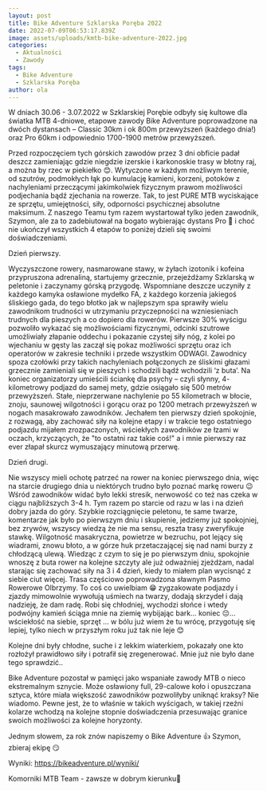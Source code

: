 ```yaml
---
layout: post
title: Bike Adventure Szklarska Poręba 2022
date: 2022-07-09T06:53:17.839Z
image: assets/uploads/kmtb-bike-adventure-2022.jpg
categories:
  - Aktualności
  - Zawody
tags:
  - Bike Adventure
  - Szklarska Poręba
author: ola
---
```

W dniach 30.06  - 3.07.2022 w Szklarskiej Porębie odbyły się kultowe dla światka MTB 4-dniowe, etapowe zawody Bike Adventure  poprowadzone na dwóch dystansach – Classic 30km i ok 800m przewyższeń (każdego dnia!) oraz Pro 60km i odpowiednio 1700-1900 metrów przewyższeń.
<!--more-->

Przed rozpoczęciem tych górskich zawodów przez 3 dni obficie padał deszcz zamieniając gdzie niegdzie izerskie i karkonoskie trasy w błotny raj, a można by rzec w piekiełko 😊. Wytyczone w każdym możliwym terenie, od szutrów, podmokłych łąk po kumulację kamieni, korzeni, potoków z nachyleniami przeczącymi jakimkolwiek fizycznym prawom możliwości podjechania bądź zjechania na rowerze. Tak, to jest PURE MTB wyciskające ze sprzętu, umiejętności, siły, odporności psychicznej absolutne maksimum.  Z naszego Teamu tym razem wystartował tylko jeden zawodnik, Szymon, ale za to zadebiutował na bogato wybierając dystans Pro 💪 i choć nie ukończył wszystkich 4 etapów to poniżej dzieli się swoimi doświadczeniami.

Dzień pierwszy.

Wyczyszczone rowery, nasmarowane stawy, w żyłach izotonik i kofeina przypruszona adrenaliną, startujemy grzecznie, przejeżdżamy Szklarską w peletonie i zaczynamy górską przygodę. Wspomniane deszcze uczyniły z każdego kamyka osławione mydełko FA, z każdego korzenia jakiegoś śliskiego gada, do tego błotko jak w najlepszym spa sprawiły wielu zawodnikom trudności w utrzymaniu przyczepności na wzniesieniach trudnych dla pieszych a co dopiero dla rowerów. Pierwsze 30% wyścigu pozwoliło wykazać się możliwościami fizycznymi, odcinki szutrowe umożliwiały złapanie oddechu i pokazanie czystej siły nóg, z kolei po wjechaniu w gęsty las zaczął się pokaz możliwości sprzętu oraz ich operatorów w zakresie techniki i przede wszystkim ODWAGI. Zawodnicy spoza czołówki przy takich nachyleniach połączonych ze śliskimi głazami grzecznie zamieniali się w pieszych i schodzili bądź wchodzili ‘z buta’. Na koniec organizatorzy umieścili ściankę dla psychy – czyli słynny, 4- kilometrowy podjazd do samej mety, gdzie osiągało się 500 metrów przewyższeń. Stałe, nieprzerwane nachylenie po 55 kilometrach w błocie, znoju, saunowej wilgotności i gorącu oraz po 1200 metrach przewyższeń w nogach masakrowało zawodników. Jechałem ten pierwszy dzień spokojnie, z rozwagą, aby zachować siły na kolejne etapy i w trakcie tego ostatniego podjazdu mijałem zrozpaczonych, wściekłych zawodników ze łzami w oczach, krzyczących, że "to ostatni raz takie coś!" a i mnie pierwszy raz ever złapał skurcz wymuszający minutową przerwę. 

Dzień drugi.

Nie wszyscy mieli ochotę patrzeć na rower na koniec pierwszego dnia, więc na starcie drugiego dnia u niektórych trudno było poznać markę roweru 😉 Wśród zawodników widać było lekki stresik, nerwowość co też nas czeka w ciągu najbliższych 3-4 h. Tym razem po starcie od razu w las i na dzień dobry jazda do góry. Szybkie rozciągnięcie peletonu, te same twarze, komentarze jak było po pierwszym dniu i skupienie, jedziemy już spokojniej, bez zrywów, wszyscy wiedzą że nie ma sensu, reszta trasy zweryfikuje stawkę. Wilgotność masakryczna, powietrze w bezruchu, pot lejący się wiadrami, znowu błoto, a w górze huk przetaczającej się nad nami burzy z chłodzącą ulewą. Wiedząc z czym to się je po pierwszym dniu, spokojnie wnoszę z buta rower na kolejne szczyty ale już odważniej zjeżdżam, nadal starając się zachować siły na 3 i 4 dzień, kiedy to miałem plan wycisnąć z siebie ciut więcej. Trasa częściowo poprowadzona sławnym Pasmo Rowerowe Olbrzymy. To coś co uwielbiam 😁 zygzakowate podjazdy i zjazdy mimowolnie wywołują uśmiech na twarzy, dodają skrzydeł i dają nadzieję, że dam radę. Robi się chłodniej, wychodzi słońce i wtedy podwójny kamień ściąga mnie na ziemię wybijając bark... koniec 😔... wściekłość na siebie, sprzęt … w bólu już wiem że tu wrócę, przygotuję się lepiej, tylko niech w przyszłym roku już tak nie leje 😊

Kolejne dni były chłodne, suche i z lekkim wiaterkiem, pokazały one kto rozłożył prawidłowo siły i potrafił się zregenerować. Mnie już nie było dane tego sprawdzić.. 

Bike Adventure pozostał w pamięci jako wspaniałe zawody MTB o nieco ekstremalnym sznycie. Może osławiony full, 29-calowe koło i opuszczana sztyca, które miała większość zawodników pozwoliłyby uniknąć kraksy? Nie wiadomo. Pewne jest, że to właśnie w takich wyścigach, w takiej rzeźni kolarze wchodzą na kolejne stopnie doświadczenia przesuwając granice swoich możliwości za kolejne horyzonty.

Jednym słowem, za rok znów napiszemy o Bike Adventure 👍 Szymon, zbieraj ekipę 😏

Wyniki: <https://bikeadventure.pl/wyniki/>

Komorniki MTB Team - zawsze w dobrym kierunku🙂 